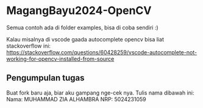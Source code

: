 # MagangBayu2024-OpenCV

Semua contoh ada di folder examples, bisa di coba sendiri :) 

Kalau misalnya di vscode gaada autocomplete opencv bisa liat stackoverflow ini: \
https://stackoverflow.com/questions/60428259/vscode-autocomplete-not-working-for-opencv-installed-from-source

## Pengumpulan tugas

Buat fork baru aja, biar aku gampang nge-cek nya. 
Tulis nama dibawah ini: \
Nama: MUHAMMAD ZIA ALHAMBRA
NRP: 5024231059
